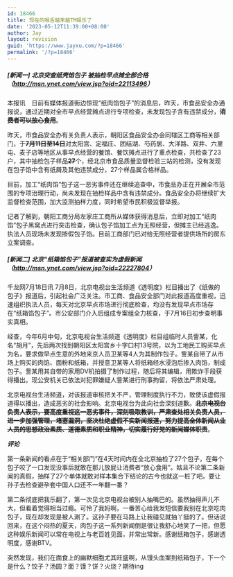```yaml
---
id: 18466
title: 现在的喉舌越来越TM娱乐了
date: '2023-05-12T11:39:00+08:00'
author: Jay
layout: revision
guid: 'https://www.jayxu.com/?p=18466'
permalink: '/?p=18466'
---
```


<!-- wp:heading {"level":5} -->
<h5 class="wp-block-heading">[新闻一] 北京突查纸壳馅包子 被抽检早点摊全部合格（<a title="http://msn.ynet.com/view.jsp?oid=22113496" href="http://msn.ynet.com/view.jsp?oid=22113496">http://msn.ynet.com/view.jsp?oid=22113496</a>）</h5>
<!-- /wp:heading -->

<!-- wp:paragraph -->
<p>本报讯　日前有媒体报道街边惊现“纸肉馅包子”的消息后，昨天，市食品安全办通报说，通过近期对全市早点经营摊点进行专项检查，未发现包子含有违禁成分，<span style="text-decoration: line-through;"><strong>消费者可以放心食用</strong></span>。</p>
<!-- /wp:paragraph -->

<!-- wp:paragraph -->
<p>昨天，市食品安全办有关负责人表示，朝阳区食品安全办会同辖区工商等相关部门，于<strong><span style="text-decoration: line-through;">7月11日至14日</span></strong>对太阳宫、定福庄、团结湖、芍药居、大洋路、双井、六里屯、麦子店等地区从事早点经营的餐馆、餐饮摊点进行了重点检查，共检查了23户，其中抽检包子样品<strong><span style="text-decoration: line-through;">27</span></strong>个，经北京市食品质量监督检验三站的检测，没有发现在包子馅中含有纸屑及其他违禁成分，27个样品属合格样品。</p>
<!-- /wp:paragraph -->

<!-- wp:paragraph -->
<p>目前，加工“纸肉馅”包子这一恶劣事件还在继续追查中，市食品办正在开展全市范围的专项治理行动，尚未发现在抽检样品中含有违禁成分。食品安全办将继续扩大监督检查范围，加大监测抽样力度，同时希望市民积极监督举报。</p>
<!-- /wp:paragraph -->

<!-- wp:paragraph -->
<p>记者了解到，朝阳工商分局左家庄工商所从媒体获得消息后，立即对加工“纸肉馅”包子黑窝点进行突击检查，确认包子馅加工点为无照经营，但摊主已经逃逸。执法人员现场未发现掺假包子馅。目前工商部门已对给无照经营者提供场所的房东立案调查。</p>
<!-- /wp:paragraph -->

<!-- wp:heading {"level":5} -->
<h5 class="wp-block-heading">[新闻二] 北京“纸箱馅包子”报道被查实为虚假新闻（<a title="http://msn.ynet.com/view.jsp?oid=22227804" href="http://msn.ynet.com/view.jsp?oid=22227804">http://msn.ynet.com/view.jsp?oid=22227804</a>）</h5>
<!-- /wp:heading -->

<!-- wp:paragraph -->
<p>千龙网7月18日讯 7月8日，北京电视台生活频道《透明度》栏目播出了《纸做的包子》报道后，引起社会广泛关注。市工商、食品安全部门对此报道高度重视，迅速组织执法人员，每天对北京早点市场进行彻底检查，均没有发现早点市场存在“纸箱馅包子”。市公安部门介入后组成专案组全力核查，于7月16日初步查明事实真相。</p>
<!-- /wp:paragraph -->

<!-- wp:paragraph -->
<p>经查，今年6月中旬，北京电视台生活频道《透明度》栏目组临时人员訾某，化名“胡月”，先后两次找到朝阳区太阳宫乡十字口村13号院，以为工地民工购买早点为名，要求做早点生意的外地来京人员卫某等4人为其制作包子。訾某自带了从市场上购买的肉馅、面粉和纸箱，并授意卫某等人将纸箱经水浸泡后掺入肉馅，制成包子。訾某用其自带的家用DV机拍摄了制作过程，随后将其编辑，用欺诈手段获得播出。现公安机关已依法对犯罪嫌疑人訾某进行刑事拘留，将依法严肃处理。</p>
<!-- /wp:paragraph -->

<!-- wp:paragraph -->
<p>北京电视台生活频道，对该报道审核把关不严，管理制度执行不力，致使该虚假报道得以播出，造成恶劣的社会影响。北京电视台为此向社会深刻道歉。<strong><span style="text-decoration: line-through;">北京电视台负责人表示，要高度重视这一恶劣事件，深刻吸取教训，严肃查处相关负责人员，进一步加强管理，堵塞漏洞，坚决杜绝虚假不实新闻报道，努力提高全体新闻从业人员的思想政治素质、道德素质和职业精神，切实履行好党的新闻媒体职责</span></strong>。</p>
<!-- /wp:paragraph -->

<!-- wp:paragraph -->
<p><strong><em>评论</em></strong></p>
<!-- /wp:paragraph -->

<!-- wp:paragraph -->
<p>第一条新闻的看点在于“相关部门”在4天时间内在全北京抽检了27个包子，在每个包子咬了一口发现没事后就敢在那儿放屁让消费者“放心食用”。姑且不论第二条新闻的真假，抽样了27个单体就敢对样本集合下结论的古今也就这一桩了吧。要让孙子去检查避孕套中国人口还不一年翻一番？</p>
<!-- /wp:paragraph -->

<!-- wp:paragraph -->
<p>第二条彻底把我乐翻了，第一次见北京电视台被别人抽嘴巴的。虽然抽得声儿不大，但看着觉得相当过瘾。可怜了我妈啊，一番苦心给我发短信要我别在北京吃肉包子，现在却发现是被人涮了。这孙子要在马路上让我碰见就抽丫挺的了。但话说回来，在这个闷热的夏天，肉包子这一系列新闻倒是很让我舒心地笑了一把，但愿这种娱乐新闻可以常在电视上与老百姓见面，并常出常新。感谢纸箱包子，感谢透明度，感谢BTV。</p>
<!-- /wp:paragraph -->

<!-- wp:paragraph -->
<p>突然发现，我们在面食上的幽默细胞尤其旺盛啊，从馒头血案到纸箱包子，下一个是什么？饺子？汤圆？面？馍？饼？火烧？期待ing</p>
<!-- /wp:paragraph -->